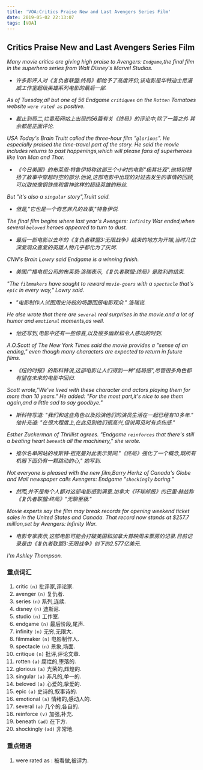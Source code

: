 ```yaml
---
title: 'VOA:Critics Praise New and Last Avengers Series Film'
date: 2019-05-02 22:13:07
tags: [VOA]
---
```


## Critics Praise New and Last Avengers Series Film

*Many movie critics are giving high praise to Avengers: `Endgame`,the final film in the superhero series from Walt Disney's Marvel Studios.*
- *许多影评人对《复仇者联盟:终局》都给予了高度评价,该电影是华特迪士尼漫威工作室超级英雄系列电影的最后一部.*

*As of Tuesday,all but one of 56 Endgame `critiques` on the `Rotten` Tomatoes website `were rated as` positive.*
- *截止到周二,烂番茄网站上出现的56篇有关《终局》的评论中,除了一篇之外 其余都是正面评论.*

*USA Today's Brain Truitt called the three-hour film "`glorious`". He especially praised the time-travel part of the story. He said the movie includes returns to past happenings,which will please fans of superheroes like Iron Man and Thor.*
- *《今日美国》的布莱恩·特鲁伊特称这部三个小时的电影"极其壮观".他特别赞扬了故事中穿越时空的部分.他说,这部电影中出现的对过去发生的事情的回顾,可以取悦像钢铁侠和雷神这样的超级英雄的粉丝.*

*But "it's also a `singular` story",Truitt said.*
- *但是,"它也是一个奇艺非凡的故事,"特鲁伊说.*

*The final film begins where last year's Avengers: `Infinity` War ended,when several `beloved` heroes appeared to turn to dust.*
- *最后一部电影以去年的《复仇者联盟3:无限战争》结束的地方为开端,当时几位深爱观众喜爱的英雄人物几乎都化为了灰烬.*

*CNN's Brain Lowry said Endgame is a winning finish.*
- *美国广播电视公司的布莱恩·洛瑞表示,《复仇者联盟:终局》是胜利的结束.*

*"The `filmmakers` have sought to reward `movie-goers` with a `spectacle` that's `epic` in every way," Lowry said.*
- *"电影制作人试图用史诗般的场面回报电影观众." 洛瑞说.*

*He alse wrote that there are `several` real surprises in the movie.and a lot of humor and `emotional` moments,as well.*
- *他还写到,电影中还有一些惊喜,以及很多幽默和令人感动的时刻.*

*A.O.Scott of The New York Times said the movie provides a "sense of an ending," even though many characters are expected to return in future films.*
- *《纽约时报》的斯科特说,这部电影让人们得到一种"结局感",尽管很多角色都有望在未来的电影中回归.*

*Scott wrote,"We've lived with these character and actors playing them for more than 10 years." He added: "For the most part,it's nice to see them again,and a little sad to say goodbye."*
- *斯科特写道: "我们和这些角色以及扮演他们的演员生活在一起已经有10多年." 他补充道: "在很大程度上,在此见到他们很高兴,但说再见时有点伤感."*

*Esther Zuckerman of Thrillist agrees. "Endgame `reinforces` that there's still a beating heart `beneath` all the machinery," she wrote.*
- *推尔名单网站的埃斯特·祖克曼对此表示赞同."《终局》强化了一个概念,既所有机器下面仍有一颗跳动的心," 她写到.*

*Not everyone is pleased with the new film,Barry Herhz of Canada's Globe and Mail newspaper calls Avengers: Endgame "`shockingly` boring."*
- *然而,并不是每个人都对这部电影感到满意.加拿大《环球邮报》的巴里·赫兹称《复仇者联盟:终局》"无聊至极."*

*Movie experts say the film may break records for opening weekend ticket sales in the United States and Canada. That record now stands at $257.7 million,set by Avengers: Infinity War.*
- *电影专家表示,这部电影可能会打破美国和加拿大首映周末票房的记录.目前记录是由《复仇者联盟3:无限战争》创下的2.577亿美元.*

*I'm Ashley Thompson.*



### 重点词汇

1. critic       `(n)`       批评家,评论家.
2. avenger      `(n)`       复仇者.
3. series       `(n)`       系列,连续.
4. disney       `(n)`       迪斯尼.
5. studio       `(n)`       工作室.
6. endgame      `(n)`       最后阶段,尾声.
7. infinity     `(n)`       无穷,无限大.
8. filmmaker    `(n)`       电影制作人.
9. spectacle    `(n)`       景象,场面.
10. critique    `(n)`       批评,评论文章.
11. rotten      `(a)`       腐烂的,堕落的.
12. glorious    `(a)`       光荣的,辉煌的.
13. singular    `(a)`       非凡的,单一的.
14. beloved     `(a)`       心爱的,挚爱的.
15. epic        `(a)`       史诗的,叙事诗的.
16. emotional   `(a)`       情绪的,感动人的.
17. several     `(a)`       几个的,各自的.   
18. reinforce   `(v)`       加强,补充.
19. beneath     `(ad)`      在下方.
20. shockingly  `(ad)`      非常地.


### 重点短语
1. were rated as : 被看做,被评为.